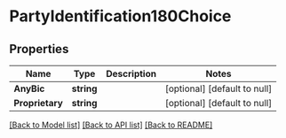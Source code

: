 # PartyIdentification180Choice

## Properties
Name | Type | Description | Notes
------------ | ------------- | ------------- | -------------
**AnyBic** | **string** |  | [optional] [default to null]
**Proprietary** | **string** |  | [optional] [default to null]

[[Back to Model list]](../README.md#documentation-for-models) [[Back to API list]](../README.md#documentation-for-api-endpoints) [[Back to README]](../README.md)

